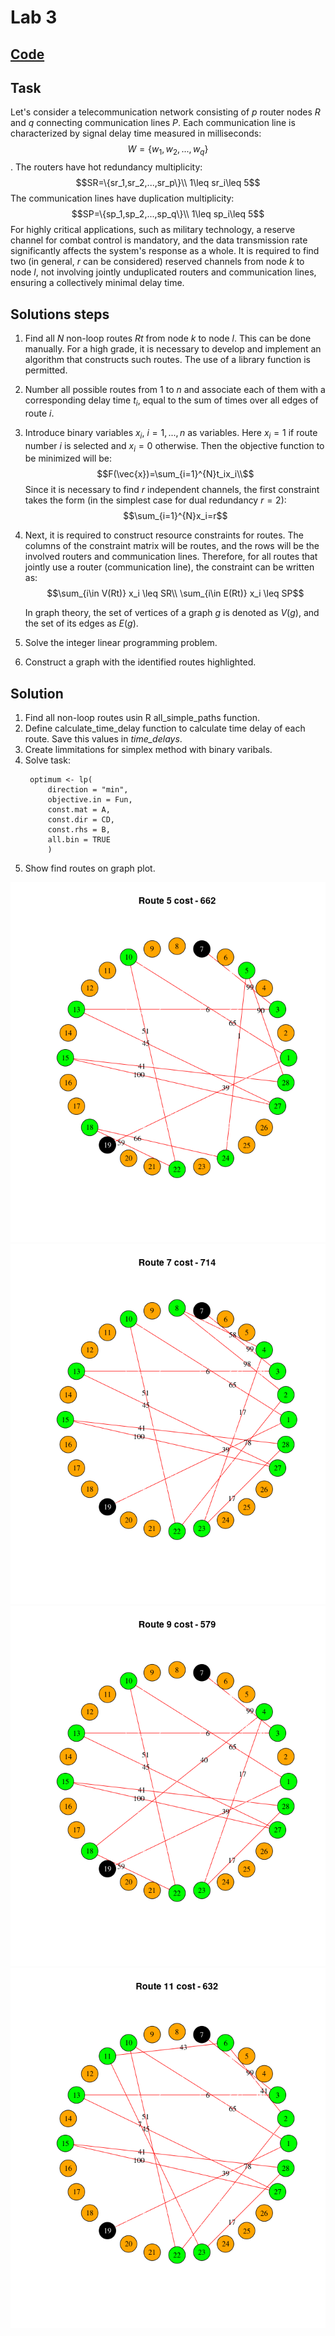 # Lab 3

## [**Code**](/Lab3/Lab3_RScript.R)

## Task
Let's consider a telecommunication network consisting of $p$ router nodes $R$ and $q$ connecting communication lines $P$. Each communication line is characterized by signal delay time measured in milliseconds: $$W=\{w_1,w_2,...,w_q\}$$. The routers have hot redundancy multiplicity: $$SR=\{sr_1,sr_2,...,sr_p\}\\ 1\leq sr_i\leq 5$$ The communication lines have duplication multiplicity: $$SP=\{sp_1,sp_2,...,sp_q\}\\ 1\leq sp_i\leq 5$$ For highly critical applications, such as military technology, a reserve channel for combat control is mandatory, and the data transmission rate significantly affects the system's response as a whole.
It is required to find two (in general, $r$ can be considered) reserved channels from node $k$ to node $l$, not involving jointly unduplicated routers and communication lines, ensuring a collectively minimal delay time.

## Solutions steps
1. Find all $N$ non-loop routes $Rt$ from node $k$ to node $l$. This can be done manually. For a high grade, it is necessary to develop and implement an algorithm that constructs such routes. The use of a library function is permitted.

2. Number all possible routes from $1$ to $n$ and associate each of them with a corresponding delay time $t_i$, equal to the sum of times over all edges of route $i$.

3. Introduce binary variables $x_i$, $i=1,...,n$ as variables. Here $x_i=1$ if route number $i$ is selected and $x_i=0$ otherwise. Then the objective function to be minimized will be: $$F(\vec{x})=\sum_{i=1}^{N}t_ix_i\\$$ Since it is necessary to find $r$ independent channels, the first constraint takes the form (in the simplest case for dual redundancy $r=2$): $$\sum_{i=1}^{N}x_i=r$$

4. Next, it is required to construct resource constraints for routes. The columns of the constraint matrix will be routes, and the rows will be the involved routers and communication lines. Therefore, for all routes that jointly use a router (communication line), the constraint can be written as: $$\sum_{i\in V(Rt)} x_i \leq SR\\ \sum_{i\in E(Rt)} x_i \leq SP$$

   In graph theory, the set of vertices of a graph $g$ is denoted as $V(g)$, and the set of its edges as $E(g)$.

5. Solve the integer linear programming problem.

6. Construct a graph with the identified routes highlighted.
   
## Solution

1. Find all non-loop routes usin R all_simple_paths function.
2. Define calculate_time_delay function to calculate time delay of each route. Save this values in *time_delays*.
3. Create limmitations for simplex method with binary varibals.
4. Solve task:
   ```{r}
    optimum <- lp(
        direction = "min",
        objective.in = Fun,
        const.mat = A,
        const.dir = CD,
        const.rhs = B,
        all.bin = TRUE
        )
   ```
5. Show find routes on graph plot.

![](/Lab3/Lab3Task_files/figure-html/unnamed-chunk-25-2.png)
![](/Lab3/Lab3Task_files/figure-html/unnamed-chunk-25-3.png)
![](/Lab3/Lab3Task_files/figure-html/unnamed-chunk-25-4.png)
![](/Lab3/Lab3Task_files/figure-html/unnamed-chunk-25-5.png)